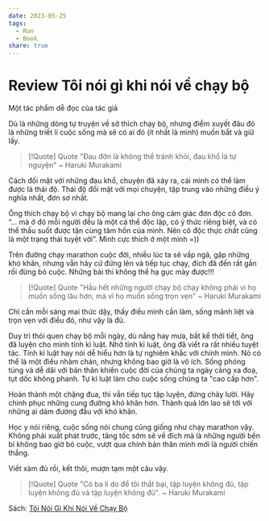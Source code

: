 ```yaml
---
date: 2023-05-25
tags:
  - Run
  - Book
share: true
---
```


# Review Tôi nói gì khi nói về chạy bộ

Một tác phẩm dễ đọc của tác giả

Dù là những dòng tự truyện về sở thích chạy bộ, nhưng điểm xuyết đâu đó là những triết lí cuộc sống mà sẽ có ai đó (ít nhất là mình) muốn bắt và giữ lấy.


> [!Quote] Quote
> "Đau đớn là không thể tránh khỏi, đau khổ là tự nguyện"
> ~ Haruki Murakami
> 

Cách đối mặt với những đau khổ, chuyện đã xảy ra, cái mình có thể làm được là thái độ. Thái độ đối mặt với mọi chuyện, tập trung vào những điều ý nghĩa nhất, đơn sơ nhất.

Ông thích chạy bộ vì chạy bộ mang lại cho ông cảm giác đơn độc cô đơn. “... mà ở đó mỗi người đều là một cá thể độc lập, có ý thức riêng biệt, và có thể thấu suốt được tận cùng tâm hồn của mình. Nên cô độc thực chất cũng là một trạng thái tuyệt vời”. Mình cực thích ở một mình =))

Trên đường chạy marathon cuộc đời, nhiều lúc ta sẽ vấp ngã, gặp những khó khăn, nhưng vẫn hãy cứ đứng lên và tiếp tục chạy, đích đã đến rất gần rồi đừng bỏ cuộc. Những bài thi không thể hạ gục mày được!!!


> [!Quote] Quote
> "Hầu hết những người chạy bộ chạy không phải vì họ muốn sống lâu hơn, mà vì họ muốn sống trọn vẹn"
> ~ Haruki Murakami
> 

Chỉ cần mỗi sáng mai thức dậy, thấy điều mình cần làm, sống mãnh liệt và trọn vẹn với điều đó, như vậy là đủ.

Duy trì thói quen chạy bộ mỗi ngày, dù nắng hay mưa, bất kể thời tiết, ông đã luyện cho mình tính kỉ luật. Nhờ tính kỉ luật, ông đã viết ra rất nhiều tuyệt tác. Tính kỉ luật hay nói dễ hiểu hơn là tự nghiêm khắc với chính mình. Nó có thể là một điều nhàm chán, nhưng không bao giờ là vô ích. Sống phóng túng và dễ dãi với bản thân khiến cuộc đời của chúng ta ngày càng xa đoạ, tụt dốc không phanh. Tự kỉ luật làm cho cuộc sống chúng ta "cao cấp hơn".

Hoàn thành một chặng đua, thì vẫn tiếp tục tập luyện, đừng chây lười. Hãy chinh phục những cung đường khó khăn hơn. Thành quả lớn lao sẽ tới với những ai dám đương đầu với khó khăn.

Học y nói riêng, cuộc sống nói chung cũng giống như chạy marathon vậy. Không phải xuất phát trước, tăng tốc sớm sẽ về đích mà là những người bền bỉ không bao giờ bỏ cuộc, vượt qua chính bản thân mình mới là người chiến thắng.

Viết xàm đủ rồi, kết thôi, mượn tạm một câu vậy.


> [!Quote] Quote
> "Có ba lí do để tôi thất bại, tập luyện không đủ, tập luyện không đủ và tập luyện không đủ".
> ~ Haruki Murakami

Sách: [Tôi Nói Gì Khi Nói Về Chạy Bộ](T%C3%B4i%20N%C3%B3i%20G%C3%AC%20Khi%20N%C3%B3i%20V%E1%BB%81%20Ch%E1%BA%A1y%20B%E1%BB%99.md)